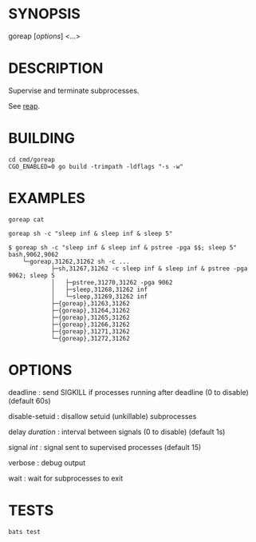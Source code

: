 # SYNOPSIS

goreap [*options*] <command> <...>

# DESCRIPTION

Supervise and terminate subprocesses.

See [reap](https://github.com/leahneukirchen/reap).

# BUILDING

    cd cmd/goreap
    CGO_ENABLED=0 go build -trimpath -ldflags "-s -w"

# EXAMPLES

    goreap cat

    goreap sh -c "sleep inf & sleep inf & sleep 5"

    $ goreap sh -c "sleep inf & sleep inf & pstree -pga $$; sleep 5"
    bash,9062,9062
    	└─goreap,31262,31262 sh -c ...
    			├─sh,31267,31262 -c sleep inf & sleep inf & pstree -pga 9062; sleep 5
    			│   ├─pstree,31270,31262 -pga 9062
    			│   ├─sleep,31268,31262 inf
    			│   └─sleep,31269,31262 inf
    			├─{goreap},31263,31262
    			├─{goreap},31264,31262
    			├─{goreap},31265,31262
    			├─{goreap},31266,31262
    			├─{goreap},31271,31262
    			└─{goreap},31272,31262

# OPTIONS

deadline
: send SIGKILL if processes running after deadline (0 to disable) (default 60s)

disable-setuid
: disallow setuid (unkillable) subprocesses

delay *duration*
: interval between signals (0 to disable) (default 1s)

signal *int*
: signal sent to supervised processes (default 15)

verbose
: debug output

wait
: wait for subprocesses to exit

# TESTS

    bats test

